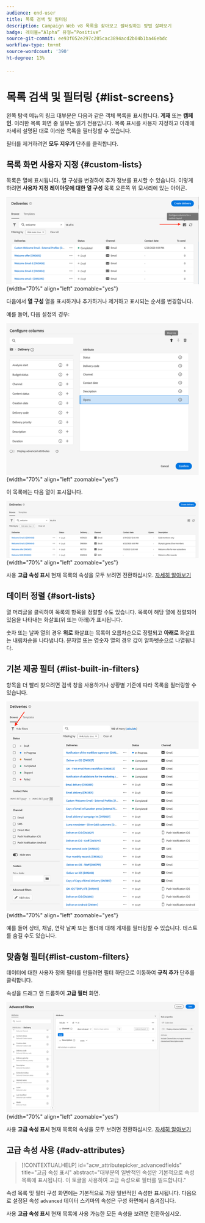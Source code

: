 ```yaml
---
audience: end-user
title: 목록 검색 및 필터링
description: Campaign Web v8 목록을 찾아보고 필터링하는 방법 살펴보기
badge: 레이블=“Alpha” 유형=“Positive”
source-git-commit: ee93f052e297c205cac3894acd2b04b1ba46ebdc
workflow-type: tm+mt
source-wordcount: '390'
ht-degree: 13%

---
```



# 목록 검색 및 필터링 {#list-screens}

왼쪽 탐색 메뉴의 링크 대부분은 다음과 같은 객체 목록을 표시합니다. **게재** 또는 **캠페인**. 이러한 목록 화면 중 일부는 읽기 전용입니다. 목록 표시를 사용자 지정하고 아래에 자세히 설명된 대로 이러한 목록을 필터링할 수 있습니다.

필터를 제거하려면 **모두 지우기** 단추를 클릭합니다.

## 목록 화면 사용자 지정 {#custom-lists}

목록은 열에 표시됩니다. 열 구성을 변경하여 추가 정보를 표시할 수 있습니다. 이렇게 하려면 **사용자 지정 레이아웃에 대한 열 구성** 목록 오른쪽 위 모서리에 있는 아이콘.

![](assets/config-columns.png){width="70%" align="left" zoomable="yes"}

다음에서 **열 구성** 열을 표시하거나 추가하거나 제거하고 표시되는 순서를 변경합니다.

예를 들어, 다음 설정의 경우:

![](assets/columns.png){width="70%" align="left" zoomable="yes"}

이 목록에는 다음 열이 표시됩니다.

![](assets/column-sample.png){width="70%" align="left" zoomable="yes"}

사용 **고급 속성 표시** 현재 목록의 속성을 모두 보려면 전환하십시오. [자세히 알아보기](#adv-attributes)

## 데이터 정렬 {#sort-lists}

열 머리글을 클릭하여 목록의 항목을 정렬할 수도 있습니다. 목록이 해당 열에 정렬되어 있음을 나타내는 화살표(위 또는 아래)가 표시됩니다.

숫자 또는 날짜 열의 경우 **위로** 화살표는 목록이 오름차순으로 정렬되고 **아래로** 화살표는 내림차순을 나타냅니다. 문자열 또는 영숫자 열의 경우 값이 알파벳순으로 나열됩니다.

## 기본 제공 필터 {#list-built-in-filters}

항목을 더 빨리 찾으려면 검색 창을 사용하거나 상황별 기준에 따라 목록을 필터링할 수 있습니다.

![](assets/filter.png){width="70%" align="left" zoomable="yes"}

예를 들어 상태, 채널, 연락 날짜 또는 폴더에 대해 게재를 필터링할 수 있습니다. 테스트를 숨길 수도 있습니다.

## 맞춤형 필터{#list-custom-filters}

데이터에 대한 사용자 정의 필터를 만들려면 필터 하단으로 이동하여 **규칙 추가** 단추를 클릭합니다.

속성을 드래그 앤 드롭하여 **고급 필터** 화면.

![](assets/custom-filter.png){width="70%" align="left" zoomable="yes"}

사용 **고급 속성 표시** 현재 목록의 속성을 모두 보려면 전환하십시오. [자세히 알아보기](#adv-attributes)

## 고급 속성 사용 {#adv-attributes}

>[!CONTEXTUALHELP]
>id="acw_attributepicker_advancedfields"
>title="고급 속성 표시"
>abstract="대부분의 일반적인 속성만 기본적으로 속성 목록에 표시됩니다. 이 토글을 사용하여 고급 속성으로 필터를 빌드합니다."

속성 목록 및 필터 구성 화면에는 기본적으로 가장 일반적인 속성만 표시됩니다. 다음으로 설정된 속성 `advanced` 데이터 스키마의 속성은 구성 화면에서 숨겨집니다.

사용 **고급 속성 표시** 현재 목록에 사용 가능한 모든 속성을 보려면 전환하십시오.
